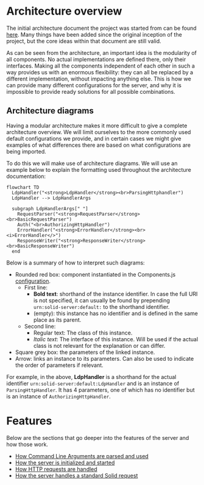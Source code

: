 # Architecture overview

The initial architecture document the project was started from can be found
[here](https://rubenverborgh.github.io/solid-server-architecture/solid-architecture-v1-3-0.pdf).
Many things have been added since the original inception of the project,
but the core ideas within that document are still valid.

As can be seen from the architecture, an important idea is the modularity of all components.
No actual implementations are defined there, only their interfaces.
Making all the components independent of each other in such a way provides us with an enormous flexibility:
they can all be replaced by a different implementation, without impacting anything else.
This is how we can provide many different configurations for the server,
and why it is impossible to provide ready solutions for all possible combinations.

## Architecture diagrams

Having a modular architecture makes it more difficult to give a complete architecture overview.
We will limit ourselves to the more commonly used default configurations we provide,
and in certain cases we might give examples of what differences there are
based on what configurations are being imported.

To do this we will make use of architecture diagrams.
We will use an example below to explain the formatting used throughout the architecture documentation:

```mermaid
flowchart TD
  LdpHandler("<strong>LdpHandler</strong><br>ParsingHttphandler")
  LdpHandler --> LdpHandlerArgs

  subgraph LdpHandlerArgs[" "]
    RequestParser("<strong>RequestParser</strong><br>BasicRequestParser")
    Auth("<br>AuthorizingHttpHandler")
    ErrorHandler("<strong>ErrorHandler</strong><br><i>ErrorHandler</>")
    ResponseWriter("<strong>ResponseWriter</strong><br>BasicResponseWriter")
  end
```

Below is a summary of how to interpret such diagrams:

*   Rounded red box: component instantiated in the Components.js [configuration](dependency-injection.md).
    *   First line:
        *   **Bold text**: shorthand of the instance identifier. In case the full URI is not specified,
            it can usually be found by prepending `urn:solid-server:default:` to the shorthand identifier.
        *   (empty): this instance has no identifier and is defined in the same place as its parent.
    *   Second line:
        *   Regular text: The class of this instance.
        *   _Italic text_: The interface of this instance.
            Will be used if the actual class is not relevant for the explanation or can differ.
*   Square grey box: the parameters of the linked instance.
*   Arrow: links an instance to its parameters. Can also be used to indicate the order of parameters if relevant.

For example, in the above, **LdpHandler** is a shorthand for the actual identifier `urn:solid-server:default:LdpHandler`
and is an instance of `ParsingHttpHandler`. It has 4 parameters,
one of which has no identifier but is an instance of `AuthorizingHttpHandler`.

# Features

Below are the sections that go deeper into the features of the server and how those work.

* [How Command Line Arguments are parsed and used](features/cli.md)
* [How the server is initialized and started](features/initialization.md)
* [How HTTP requests are handled](features/http-handler.md)
* [How the server handles a standard Solid request](features/protocol/overview.md)

